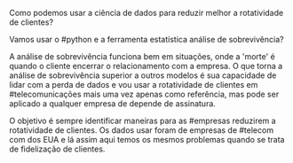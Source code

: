 Como podemos usar a ciência de dados para reduzir melhor a rotatividade de clientes?

Vamos usar o #python e a ferramenta estatística análise de sobrevivência?


A análise de sobrevivência funciona bem em situações, onde a 'morte' é quando o cliente encerrar o relacionamento com a empresa. O que torna a análise de sobrevivência superior a outros modelos é sua capacidade de lidar com a perda de dados e vou usar a rotatividade de clientes em #telecomunicações mais uma vez apenas como referência, mas pode ser aplicado a qualquer empresa de depende de assinatura.


O objetivo é sempre identificar maneiras para as #empresas reduzirem a rotatividade de clientes. Os dados usar foram de empresas de #telecom com dos EUA e lá assim aqui temos os mesmos problemas quando se trata de fidelização de clientes.
